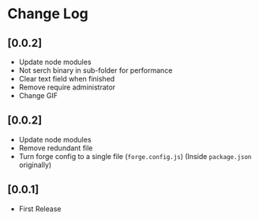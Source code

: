 # Change Log

## [0.0.2]

- Update node modules
- Not serch binary in sub-folder for performance
- Clear text field when finished
- Remove require administrator
- Change GIF

## [0.0.2]

- Update node modules
- Remove redundant file
- Turn forge config to a single file (`forge.config.js`) (Inside `package.json` originally)

## [0.0.1]

- First Release
